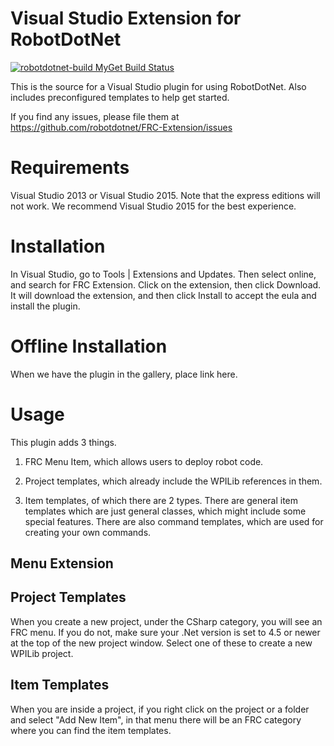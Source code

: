 Visual Studio Extension for RobotDotNet
=======================================
<a href="https://www.myget.org/"><img src="https://www.myget.org/BuildSource/Badge/robotdotnet-build?identifier=a0a1e6b7-ad72-499d-87a4-2dbb5ab10784" alt="robotdotnet-build MyGet Build Status" /></a>

This is the source for a Visual Studio plugin for using RobotDotNet. Also includes preconfigured templates to help get started.

If you find any issues, please file them at https://github.com/robotdotnet/FRC-Extension/issues

Requirements
============

Visual Studio 2013 or Visual Studio 2015. Note that the express editions will not work. We recommend Visual Studio 2015 for the best experience.

Installation
============

In Visual Studio, go to Tools | Extensions and Updates. Then select online, and search for FRC Extension. Click on the extension, then click Download. It will download the extension, and then click Install to accept the eula and install the plugin.

Offline Installation
====================
When we have the plugin in the gallery, place link here.


Usage
=====

This plugin adds 3 things.

1. FRC Menu Item, which allows users to deploy robot code.

2. Project templates, which already include the WPILib references in them.

3. Item templates, of which there are 2 types. There are general item templates which are just general classes, which might include some special features. There are also command templates, which are used for creating your own commands.

Menu Extension
-------------


Project Templates
-----------------
When you create a new project, under the CSharp category, you will see an FRC menu. If you do not, make sure your .Net version is set to 4.5 or newer at the top of the new project window. Select one of these to create a new WPILib project.

Item Templates
--------------
When you are inside a project, if you right click on the project or a folder and select "Add New Item", in that menu there will be an FRC category where you can find the item templates.
